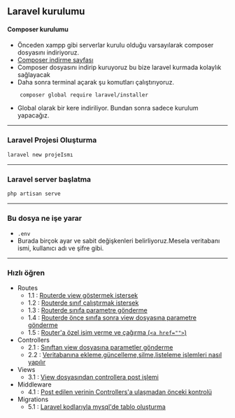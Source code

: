 ## Laravel kurulumu

#### Composer kurulumu

- Önceden xampp gibi serverlar kurulu olduğu varsayılarak composer dosyasını indiriyoruz.
- [Composer indirme sayfası](https://getcomposer.org/download/ "Composer indirme sayfası")
- Composer dosyasını indirip kuruyoruz bu bize laravel kurmada kolaylık sağlayacak
- Daha sonra terminal açarak şu komutları çalıştırıyoruz.
```sh
	composer global require laravel/installer
```
- Global olarak bir kere indiriliyor. Bundan sonra sadece kurulum yapacağız.
-----
### Laravel Projesi Oluşturma
```sh
laravel new projeIsmı
```
----
### Laravel server başlatma
```sh
php artisan serve
```
----
### Bu dosya ne işe yarar
- ``` .env ```
- Burada birçok ayar ve sabit değişkenleri belirliyoruz.Mesela veritabanı ismi, kullanıcı adı ve şifre gibi.

-----
### Hızlı öğren

- Routes
	- 1.1 : <a href="./egitim/routes/1.md"> Routerde view göstermek istersek </a>
	- 1.2 : <a href="./egitim/routes/2.md"> Routerde sınıf çalıştırmak istersek </a>
	- 1.3 : <a href="./egitim/routes/3.md"> Routerde sınıfa parametre gönderme </a>
	- 1.4 : <a href="./egitim/routes/4.md"> Routerde önce sınıfa sonra view dosyasına parametre gönderme </a>
	- 1.5 : <a href="./egitim/routes/5.md"> Router'a özel isim verme ve çağırma (```<a href="">```) </a>
- Controllers
	- 2.1 : <a href="./egitim/controllers/1.md"> Sınıftan view dosyasına parametler gönderme </a>
	- 2.2 : <a href="./egitim/controllers/2.md"> Veritabanına ekleme,güncelleme,silme,listeleme işlemleri nasıl yapılır </a>
- Views
    - 3.1 : <a href="./egitim/view/1.md"> View dosyasından controllera post işlemi</a>
- Middleware
    - 4.1 : <a href="./egitim/middleware/1.md"> Post edilen verinin Controllers'a ulaşmadan önceki kontrolü </a>
- Migrations
    - 5.1 : <a href="./egitim/migrations/1.md"> Laravel kodlarıyla mysql'de tablo oluşturma </a>
